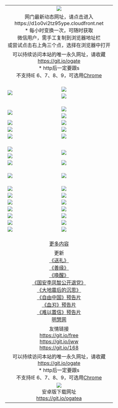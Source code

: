 ﻿<table>
  <tr></tr>
  <tr><td colspan=2 align=center><img src="https://cloud.githubusercontent.com/assets/11880933/13434984/f430fae2-e012-11e5-814f-c2df1e82b247.jpg" /></td></tr>
  <tr><td colspan=2 align=center>网门最新动态网址，请点击进入
<br>https://d1o0vi2tz95ype.cloudfront.net
    <br/>* 每小时变换一次，可随时获取<br/>微信用户，需手工复制到浏览器地址栏<br>或尝试点击右上角三个点，选择在浏览器中打开
    <!--br>* IE6打开动态网址须在选项中勾选TLS 1.0--></td>
  </tr>
  <tr>
    <td colspan=2 align=center>可以持续访问本站的唯一永久网址，请收藏<br/><a href="https://git.io/ogate" target="_blank">https://git.io/ogate</a><br/>* http后一定要跟s<br/>不支持IE 6、7、8、9，可选用<a href="https://d1o0vi2tz95ype.cloudfront.net/ogUP.aspx?name=0ChromePortable.zip">Chrome</a></td>
  </tr>
  <tr height="20">
  <tr>
    <td rowspan=2><a href="https://d1o0vi2tz95ype.cloudfront.net/ogUP.aspx?name=11DKC.mp4&list=11DKC" target="_blank"><img src="https://d1o0vi2tz95ype.cloudfront.net/Up/11DKC1.jpg" /></a></td> 
    <td><div><a href="https://d1o0vi2tz95ype.cloudfront.net/ogUP.aspx?name=LRWS.mp4&list=LRWS" target="_blank"><img src="https://d1o0vi2tz95ype.cloudfront.net/Up/LRWS.jpg" /></a></td>
   </tr>
  <tr>
    <td><a href="https://d1o0vi2tz95ype.cloudfront.net/ogView.aspx" target="_blank"><img src="https://d1o0vi2tz95ype.cloudfront.net/Up/11TGKDY.jpg" /></a></td>
  </tr>
  <tr height="20">
  <tr>
    <td rowspan=2><a href="https://d1o0vi2tz95ype.cloudfront.net/ogUP.aspx?name=4EE/DJ.mp4&list=4EEDJ" target="_blank"><img src="https://d1o0vi2tz95ype.cloudfront.net/Up/4EE/DJ_140.jpg"/></a></td>
    <td><a href="https://d1o0vi2tz95ype.cloudfront.net/ogUP.aspx?name=4EE/ZG.mp4&list=4EEZG" target="_blank"><img src="https://d1o0vi2tz95ype.cloudfront.net/Up/4EE/ZG0.jpg"/></a></td>
    <!--td><a href="https://d1o0vi2tz95ype.cloudfront.net/ogUP.aspx?name=4EE/HQ.mp4&list=4EEHQ" target="_blank"><img src="https://d1o0vi2tz95ype.cloudfront.net/Up/4EE/HQ0.jpg"/></a></td-->
  </tr>
  <tr>
    <td><a href="https://d1o0vi2tz95ype.cloudfront.net/ogUP.aspx?name=4EE/QQ.mp4&list=4EEQQ" target="_blank"><img src="https://d1o0vi2tz95ype.cloudfront.net/Up/4EE/QQ0.jpg"/></a></td>
  </tr>
            <tr>
                <td><a href="https://d1o0vi2tz95ype.cloudfront.net/ogUP.aspx?name=4EE/HD.mp4&list=4EEHD" target="_blank"><img src="https://d1o0vi2tz95ype.cloudfront.net/Up/4EE/HD0.jpg"/></a></td>
                <td><a href="https://d1o0vi2tz95ype.cloudfront.net/ogUP.aspx?name=4EE/GX.mp4&list=4EEGX" target="_blank"><img src="https://d1o0vi2tz95ype.cloudfront.net/Up/4EE/GX0.jpg"/></a></td>
            </tr>
            <tr>
                <td><a href="https://d1o0vi2tz95ype.cloudfront.net/ogUP.aspx?name=4EE/TX.mp4&list=4EETX" target="_blank"><img src="https://d1o0vi2tz95ype.cloudfront.net/Up/4EE/TX0.jpg"/></a></td>
                <td><a href="https://d1o0vi2tz95ype.cloudfront.net/ogUP.aspx?name=4EE/WZ.mp4&list=4EEWZ" target="_blank"><img src="https://d1o0vi2tz95ype.cloudfront.net/Up/4EE/WZ0.jpg"/></a></td>
            </tr>
  <tr>
    <td><a href="https://d1o0vi2tz95ype.cloudfront.net/onCO.aspx?ob=600%CA%C2%CE%EF&op=%D4%F6%C9%BE%B8%C4&args=WH1~%23%C0%E0%D0%CD6%D0%C2%CE%C5%7c%23%C0%E0%D0%CD6%C6%C0%C2%DB" target="_blank"><img src="https://d1o0vi2tz95ype.cloudfront.net/Up/0WZ.jpg" /></a></td>
    <td><a href="https://d1o0vi2tz95ype.cloudfront.net/onCO.aspx?ob=600%CA%C2%CE%EF&op=%D4%F6%C9%BE%B8%C4&args=WH1~%23%D3%C3%BB%A7" target="_blank"><img src="https://d1o0vi2tz95ype.cloudfront.net/Up/0WB.jpg" /></a></td>
  </tr>
  <tr height="20">
  <tr>
    <td><a href="https://d1o0vi2tz95ype.cloudfront.net/ogUP.aspx?name=JQR.mp4&count=2" target="_blank"><img src="https://d1o0vi2tz95ype.cloudfront.net/Up/JQR.jpg" /></a></td>   
    <td rowspan=2><a href="https://d1o0vi2tz95ype.cloudfront.net/ogUP.aspx?name=JP.mp4&count=9" target="_blank"><img src="https://d1o0vi2tz95ype.cloudfront.net/Up/JP.jpg" /></td>
  </tr>
  <tr>
    <td><a href="https://d1o0vi2tz95ype.cloudfront.net/ogUP.aspx?name=WH.mp4" target="_blank"><img src="https://d1o0vi2tz95ype.cloudfront.net/Up/WH.jpg" /></a></td>
  </tr>
  <tr>
    <td><a href="https://d1o0vi2tz95ype.cloudfront.net/ogUP.aspx?name=SSZJ.mp4&list=SSZJ" target="_blank"><img src="https://d1o0vi2tz95ype.cloudfront.net/Up/SSZJ.jpg" /></a></td>
    <td><a href="https://d1o0vi2tz95ype.cloudfront.net/ogUP.aspx?name=WLSH.mp4&count=2" target="_blank"><img src="https://d1o0vi2tz95ype.cloudfront.net/Up/WLSH.jpg" /></a</td>
  </tr>
  <tr height="20">
  <tr>
    <td><a href="https://d1o0vi2tz95ype.cloudfront.net/ogUP.aspx?name=ZY.mp4&count=2015|16" target="_blank"><img src="https://d1o0vi2tz95ype.cloudfront.net/Up/ZY.jpg" /></a</td>
    <td><a href="https://d1o0vi2tz95ype.cloudfront.net/ogUP.aspx?name=XTFY.mp4&count=B|2,A|24" target="_blank"><img src="https://d1o0vi2tz95ype.cloudfront.net/Up/XTFY.jpg" /></a></td>
  </tr>
  <tr height="20">
  </tr>
  <!--tr>
    <td><a href="https://d1o0vi2tz95ype.cloudfront.net/ogUP.aspx?name=4EE/GX.mp4&list=4EEGX" target="_blank"><img src="https://d1o0vi2tz95ype.cloudfront.net/Up/4EE/GX0.jpg"/></a></td>
    <td><a href="https://d1o0vi2tz95ype.cloudfront.net/ogUP.aspx?name=4EE/HD.mp4&list=4EEHD" target="_blank"><img src="https://d1o0vi2tz95ype.cloudfront.net/Up/4EE/HD0.jpg"/></a></td>
  </tr>
  <tr>
    <td><a href="https://d1o0vi2tz95ype.cloudfront.net/ogUP.aspx?name=4EE/TX.mp4&list=4EETX" target="_blank"><img src="https://d1o0vi2tz95ype.cloudfront.net/Up/4EE/TX0.jpg"/></a></td>
    <td><a href="https://d1o0vi2tz95ype.cloudfront.net/ogUP.aspx?name=4EE/WZ.mp4&list=4EEWZ" target="_blank"><img src="https://d1o0vi2tz95ype.cloudfront.net/Up/4EE/WZ0.jpg"/></a></td>
  </tr-->
  <tr>
    <td><a href="https://d1o0vi2tz95ype.cloudfront.net/onUP.aspx?name=https://du172fz170yac.cloudfront.net/" target="_blank"><img src="https://d1o0vi2tz95ype.cloudfront.net/Up/0DTW.jpg"/></a></td>
    <td><a href="https://d1o0vi2tz95ype.cloudfront.net/onUP.aspx?name=https://d240ns8up8earz.cloudfront.net/acenter/" target="_blank"><img src="https://d1o0vi2tz95ype.cloudfront.net/Up/0TDW.jpg" /></a></td>
  </tr>
  <tr>
    <td><a href="https://d1o0vi2tz95ype.cloudfront.net/onUP.aspx?name=https://d4508d6vomz2p.cloudfront.net/gb/nsc413.htm" target="_blank"><img src="https://d1o0vi2tz95ype.cloudfront.net/Up/0DJY.jpg" /></a></td>
    <td><a href="https://d1o0vi2tz95ype.cloudfront.net/onUP.aspx?name=https://d4apjbhkuxer1.cloudfront.net/xtr/gb/prog204.html" target="_blank"><img src="https://d1o0vi2tz95ype.cloudfront.net/Up/0XTR.jpg" /></a></td>
  </tr>
  <tr>
    <td><a href="https://d1o0vi2tz95ype.cloudfront.net/onUP.aspx?name=https://d3aj00iefsmfgc.cloudfront.net/" target="_blank"><img src="https://d1o0vi2tz95ype.cloudfront.net/Up/0MHW.jpg" /></a></td>
    <td><a href="https://d1o0vi2tz95ype.cloudfront.net/onUP.aspx?name=https://d20wz7qt14x5d2.cloudfront.net/" target="_blank"><img src="https://d1o0vi2tz95ype.cloudfront.net/Up/0ZJW.jpg" /></a></td>
  </tr>
  <tr>
    <td><a href="https://d1o0vi2tz95ype.cloudfront.net/ogUP.aspx?name=0FG.zip" target="_blank"><img src="https://d1o0vi2tz95ype.cloudfront.net/Up/0FG.jpg" /></a></td>
    <td><a href="https://d1o0vi2tz95ype.cloudfront.net/ogUP.aspx?name=0FGA.apk" target="_blank"><img src="https://d1o0vi2tz95ype.cloudfront.net/Up/0FGA.jpg" /></a></td>
  </tr>
  <tr>
    <td><a href="https://d1o0vi2tz95ype.cloudfront.net/ogUP.aspx?name=0U.zip" target="_blank"><img src="https://d1o0vi2tz95ype.cloudfront.net/Up/0U.jpg" /></a></td>
    <td><a href="https://d1o0vi2tz95ype.cloudfront.net/ogUP.aspx?name=0UA.apk" target="_blank"><img src="https://d1o0vi2tz95ype.cloudfront.net/Up/0UA.jpg" /></a></td>
  </tr>
  <tr>
    <td><a href="https://d1o0vi2tz95ype.cloudfront.net/ogUP.aspx?name=0iPPOTV.zip" target="_blank"><img src="https://d1o0vi2tz95ype.cloudfront.net/Up/0iPPOTV.jpg" /></a></td>
    <td><a href="https://d1o0vi2tz95ype.cloudfront.net/ogUP.aspx?name=0iNTD.apk" target="_blank"><img src="https://d1o0vi2tz95ype.cloudfront.net/Up/0iNTD.jpg" /></a></td>
  </tr>
  <!--tr>
    <td><a href="https://d1o0vi2tz95ype.cloudfront.net/ogNice.aspx" target="_blank"><img src="https://d1o0vi2tz95ype.cloudfront.net/Up/0WCYY.jpg" /></a></td>
    <td><a href="https://d1o0vi2tz95ype.cloudfront.net/onCO.aspx?list=XWPL&mode=m" target="_blank"><img src="https://d1o0vi2tz95ype.cloudfront.net/Up/0WZTT.jpg" /></a></td> 
  </tr-->
  <tr>
    <td><a href="https://d1o0vi2tz95ype.cloudfront.net/ogDY.aspx" target="_blank"><img src="https://d1o0vi2tz95ype.cloudfront.net/Up/0FK.jpg" /></a></td>
    <td><a href="https://d1o0vi2tz95ype.cloudfront.net/ogST.aspx" target="_blank"><img src="https://d1o0vi2tz95ype.cloudfront.net/Up/0ST.jpg" /></a></td> 
  </tr>
  <tr height="20">
  <tr>
    <td colspan=2 align=center><a href="https://d1o0vi2tz95ype.cloudfront.net/ogNice.aspx">更多内容</a>
    </td>
  </tr>
  <tr>
    <td colspan=2 align=center>更新<br>
      <a href="https://d1o0vi2tz95ype.cloudfront.net/ogUP.aspx?name=4ESL.mp4" target="_blank">《送礼》</a><br>
      <a href="https://d1o0vi2tz95ype.cloudfront.net/ogUP.aspx?name=4ESY.mp4" target="_blank">《善缘》</a><br>
      <a href="https://d1o0vi2tz95ype.cloudfront.net/ogUP.aspx?name=4EHX.mp4" target="_blank">《唤醒》</a><br>
      <a href="https://d1o0vi2tz95ype.cloudfront.net/ogUP.aspx?name=4LFZ.mp4" target="_blank">《国安李凤智公开退党》</a><br>
      <a href="https://d1o0vi2tz95ype.cloudfront.net/ogUP.aspx?name=4DDZHDCS.mp4" target="_blank">《大地震后的沉思》</a><br>
      <a href="https://d1o0vi2tz95ype.cloudfront.net/ogUP.aspx?name=11ZYZG0.mp4" target="_blank">《自由中国》预告片</a><br>
      <a href="https://d1o0vi2tz95ype.cloudfront.net/ogUP.aspx?name=11XR.mp4" target="_blank">《血刃》预告片</a><br>
      <a href="https://d1o0vi2tz95ype.cloudfront.net/ogUP.aspx?name=11NYZX.mp4&count=2" target="_blank">《难以置信》预告片</a><br>
      <a href="https://d1o0vi2tz95ype.cloudfront.net/onUP.aspx?name=https://www.minghui.org/" target="_blank">明慧网</a>
    </td>
  </tr>
  <tr>
    <td colspan=2 align=center>友情链接<br>
      <a href="https://git.io/free" target="_blank">https://git.io/free</a><br/>
      <a href="https://git.io/jww" target="_blank">https://git.io/jww</a><br/>
      <a href="https://git.io/168" target="_blank">https://git.io/168</a>
    </td>
  </tr>
  <tr>
    <td colspan=2 align=center>可以持续访问本站的唯一永久网址，请收藏<br/><a href="https://git.io/ogate" target="_blank">https://git.io/ogate</a><br/>* http后一定要跟s<br/>不支持IE 6、7、8、9，可选用<a href="https://d1o0vi2tz95ype.cloudfront.net/ogUP.aspx?name=0ChromePortable.zip">Chrome</a></td>
  </tr>
  <tr>
    <td colspan=2 align=center><a href="https://d1o0vi2tz95ype.cloudfront.net/ogUP.aspx?name=0oGate.apk" target="_blank"><img src="https://cloud.githubusercontent.com/assets/11880933/13720399/75e143ee-e842-11e5-9f0a-1421f423c80f.jpg" /></a><br>安卓版下载网址<br><a href="https://git.io/ogatea">https://git.io/ogatea</a></td>
  </tr>
  <!--tr>
    <td colspan=2 align=center>可能失效的动态网址
    </td>
  </tr-->
</table>
